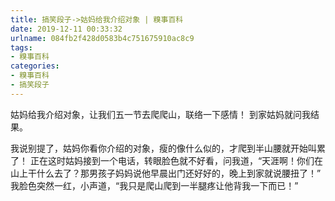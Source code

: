 ```yaml
---
title: 搞笑段子->姑妈给我介绍对象 | 糗事百科
date: 2019-12-11 00:33:32
urlname: 084fb2f428d0583b4c751675910ac8c9
tags: 
- 糗事百科
categories:
- 糗事百科
- 搞笑段子
---
```

姑妈给我介绍对象，让我们五一节去爬爬山，联络一下感情！      到家姑妈就问我结果。

我说别提了，姑妈你看你介绍的对象，瘦的像什么似的，才爬到半山腰就开始叫累了！       正在这时姑妈接到一个电话，转眼脸色就不好看，问我道，“天涯啊！你们在山上干什么去了？那男孩子妈妈说他早晨出门还好好的，晚上到家就说腰扭了！”       我脸色突然一红，小声道，“我只是爬山爬到一半腿疼让他背我一下而已！”


